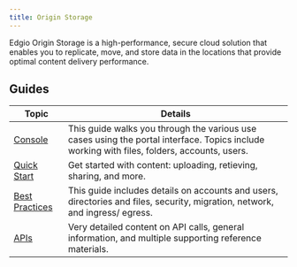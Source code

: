 ```yaml
---
title: Origin Storage
---
```

Edgio Origin Storage is a high-performance, secure cloud solution that enables you to replicate, move, and store data in the locations that provide optimal content delivery performance.

## Guides

|Topic|Details|
|---|---|
|[Console](/delivery/storage/console)|This guide walks you through the various use cases using the portal interface. Topics include working with files, folders, accounts, users.|
|[Quick Start](/delivery/storage/quick_start)|Get started with content: uploading, retieving, sharing, and more.|
|[Best Practices](/delivery/storage/best_practices)|This guide includes details on accounts and users, directories and files, security, migration, network, and ingress/ egress.|
|[APIs](/delivery/storage/api_reference)|Very detailed content on API calls, general information, and multiple supporting reference materials.|
